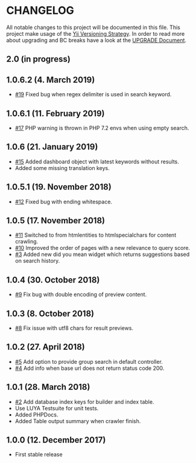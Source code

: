 # CHANGELOG

All notable changes to this project will be documented in this file. This project make usage of the [Yii Versioning Strategy](https://github.com/yiisoft/yii2/blob/master/docs/internals/versions.md). In order to read more about upgrading and BC breaks have a look at the [UPGRADE Document](UPGRADE.md).

## 2.0 (in progress)

## 1.0.6.2 (4. March 2019)

+ [#19](https://github.com/luyadev/luya-module-crawler/issues/19) Fixed bug when regex delimiter is used in search keyword.

## 1.0.6.1 (11. February 2019)

+ [#17](https://github.com/luyadev/luya-module-crawler/issues/17) PHP warning is thrown in PHP 7.2 envs when using empty search.

## 1.0.6 (21. January 2019)

+ [#15](https://github.com/luyadev/luya-module-crawler/issues/15) Added dashboard object with latest keywords without results.
+ Added some missing translation keys.

## 1.0.5.1 (19. November 2018)

+ [#12](https://github.com/luyadev/luya-module-crawler/issues/12) Fixed bug with ending whitespace.

## 1.0.5 (17. November 2018)

+ [#11](https://github.com/luyadev/luya-module-crawler/issues/11) Switched to from htmlentities to htmlspecialchars for content crawling.
+ [#10](https://github.com/luyadev/luya-module-crawler/issues/10) Improved the order of pages with a new relevance to query score.
+ [#3](https://github.com/luyadev/luya-module-crawler/issues/3) Added new did you mean widget which returns suggestions based on search history.

## 1.0.4 (30. October 2018)

+ [#9](https://github.com/luyadev/luya-module-crawler/issues/9) Fix bug with double encoding of preview content.

## 1.0.3 (8. October 2018)

+ [#8](https://github.com/luyadev/luya-module-crawler/issues/8) Fix issue with utf8 chars for result previews.

## 1.0.2 (27. April 2018)

+ [#5](https://github.com/luyadev/luya-module-crawler/issues/5) Add option to provide group search in default controller.
+ [#4](https://github.com/luyadev/luya-module-crawler/issues/4) Add info when base url does not return status code 200.

## 1.0.1 (28. March 2018)

+ [#2](https://github.com/luyadev/luya-module-crawler/issues/2) Add database index keys for builder and index table.
+ Use LUYA Testsuite for unit tests.
+ Added PHPDocs.
+ Added Table output summary when crawler finish.

## 1.0.0 (12. December 2017)

+ First stable release

